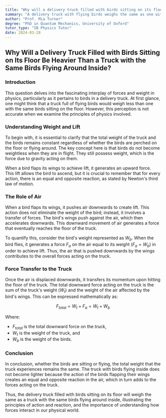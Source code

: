 ```yaml
---
title: "Why will a delivery truck filled with birds sitting on its floor be heavier than a truck with the same birds flying around inside."
summary: "A delivery truck with flying birds weighs the same as one with birds sitting. While birds appear weightless in flight, their flapping wings push down on air, transferring their weight to the truck's floor, as per Newton's third law."
author: "Prof. Mia Turner"
degree: "PhD in Quantum Mechanics, University of Oxford"
tutor_type: "IB Physics Tutor"
date: 2024-03-28
---
```


## Why Will a Delivery Truck Filled with Birds Sitting on Its Floor Be Heavier Than a Truck with the Same Birds Flying Around Inside?

### Introduction

This question delves into the fascinating interplay of forces and weight in physics, particularly as it pertains to birds in a delivery truck. At first glance, one might think that a truck full of flying birds would weigh less than one with the same birds sitting on the floor. However, this perception is not accurate when we examine the principles of physics involved.

### Understanding Weight and Lift

To begin with, it is essential to clarify that the total weight of the truck and the birds remains constant regardless of whether the birds are perched on the floor or flying around. The key concept here is that birds do not become weightless when they are in flight. They still possess weight, which is the force due to gravity acting on them.

When a bird flaps its wings to achieve lift, it generates an upward force. This lift allows the bird to ascend, but it is crucial to remember that for every action, there is an equal and opposite reaction, as stated by Newton's third law of motion.

### The Role of Air

When a bird flaps its wings, it pushes air downwards to create lift. This action does not eliminate the weight of the bird; instead, it involves a transfer of forces. The bird's wings push against the air, which then accelerates downwards. This downward movement of air generates a force that eventually reaches the floor of the truck.

To quantify this, consider the bird's weight represented as $W_b$. When the bird flies, it generates a force $F_a$ on the air equal to its weight ($F_a = W_b$) in order to achieve lift. Thus, the air that is pushed downwards by the wings contributes to the overall forces acting on the truck.

### Force Transfer to the Truck

Once the air is displaced downwards, it transfers its momentum upon hitting the floor of the truck. The total downward force acting on the truck is the sum of the truck's weight ($W_t$) and the weight of the air affected by the bird's wings. This can be expressed mathematically as:

$$
F_{total} = W_t + F_a = W_t + W_b
$$

Where:
- $F_{total}$ is the total downward force on the truck,
- $W_t$ is the weight of the truck, and
- $W_b$ is the weight of the birds.

### Conclusion

In conclusion, whether the birds are sitting or flying, the total weight that the truck experiences remains the same. The truck with birds flying inside does not become lighter because the action of the birds flapping their wings creates an equal and opposite reaction in the air, which in turn adds to the forces acting on the truck. 

Thus, the delivery truck filled with birds sitting on its floor will weigh the same as a truck with the same birds flying around inside, illustrating the principles of action and reaction, and the importance of understanding how forces interact in our physical world.
    